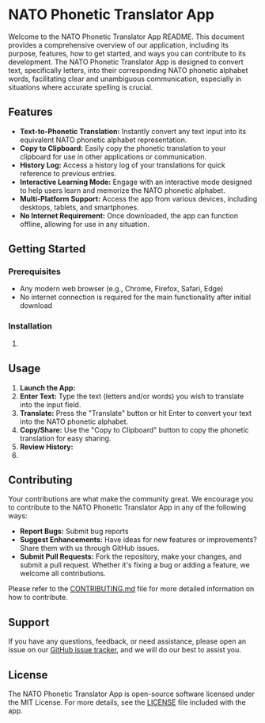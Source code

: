 # NATO Phonetic Translator App

Welcome to the NATO Phonetic Translator App README. This document provides a comprehensive overview of our application, including its purpose, features, how to get started, and ways you can contribute to its development. The NATO Phonetic Translator App is designed to convert text, specifically letters, into their corresponding NATO phonetic alphabet words, facilitating clear and unambiguous communication, especially in situations where accurate spelling is crucial.

## Features

- **Text-to-Phonetic Translation:** Instantly convert any text input into its equivalent NATO phonetic alphabet representation.
- **Copy to Clipboard:** Easily copy the phonetic translation to your clipboard for use in other applications or communication.
- **History Log:** Access a history log of your translations for quick reference to previous entries.
- **Interactive Learning Mode:** Engage with an interactive mode designed to help users learn and memorize the NATO phonetic alphabet.
- **Multi-Platform Support:** Access the app from various devices, including desktops, tablets, and smartphones.
- **No Internet Requirement:** Once downloaded, the app can function offline, allowing for use in any situation.

## Getting Started

### Prerequisites

- Any modern web browser (e.g., Chrome, Firefox, Safari, Edge)
- No internet connection is required for the main functionality after initial download

### Installation

1. 

## Usage

1. **Launch the App:** 
2. **Enter Text:** Type the text (letters and/or words) you wish to translate into the input field.
3. **Translate:** Press the "Translate" button or hit Enter to convert your text into the NATO phonetic alphabet.
4. **Copy/Share:** Use the "Copy to Clipboard" button to copy the phonetic translation for easy sharing.
5. **Review History:**
6. 
## Contributing

Your contributions are what make the community great. We encourage you to contribute to the NATO Phonetic Translator App in any of the following ways:

- **Report Bugs:** Submit bug reports
- **Suggest Enhancements:** Have ideas for new features or improvements? Share them with us through GitHub issues.
- **Submit Pull Requests:** Fork the repository, make your changes, and submit a pull request. Whether it's fixing a bug or adding a feature, we welcome all contributions.

Please refer to the [CONTRIBUTING.md](https://github.com/NATOPhoneticTranslatorApp/CONTRIBUTING.md) file for more detailed information on how to contribute.

## Support

If you have any questions, feedback, or need assistance, please open an issue on our [GitHub issue tracker](https://github.com/NATOPhoneticTranslatorApp/issues), and we will do our best to assist you.

## License

The NATO Phonetic Translator App is open-source software licensed under the MIT License. For more details, see the [LICENSE](https://github.com/NATOPhoneticTranslatorApp/LICENSE) file included with the app.
